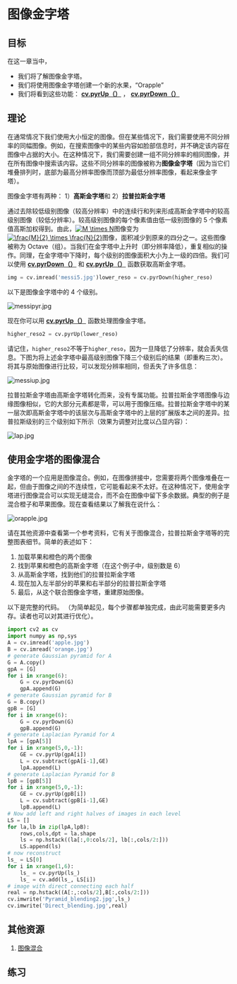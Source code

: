 # 图像金字塔

## 目标

在这一章当中，

*   我们将了解图像金字塔。
*   我们将使用图像金字塔创建一个新的水果，“Orapple”
*   我们将看到这些功能： **[cv.pyrUp（）](../../d4/d86/group__imgproc__filter.html#gada75b59bdaaca411ed6fee10085eb784 "Upsamples an image and then blurs it. ")** ， **[cv.pyrDown（）](../../d4/d86/group__imgproc__filter.html#gaf9bba239dfca11654cb7f50f889fc2ff "Blurs an image and downsamples it. ")**

## 理论

在通常情况下我们使用大小恒定的图像。但在某些情况下，我们需要使用不同分辨率的同幅图像。例如，在搜索图像中的某些内容如脸部信息时，并不确定该内容在图像中占据的大小。在这种情况下，我们需要创建一组不同分辨率的相同图像，并在所有图像中搜索该内容。这些不同分辨率的图像被称为**图像金字塔**（因为当它们堆叠排列时，底部为最高分辨率图像而顶部为最低分辨率图像，看起来像金字塔）。

图像金字塔有两种： 1）**高斯金字塔**和 2）**拉普拉斯金字塔**

通过去除较低级别图像（较高分辨率）中的连续行和列来形成高斯金字塔中的较高级别图像（较低分辨率）。较高级别图像的每个像素值由低一级别图像的 5 个像素值高斯加权得到。由此，<a href="https://www.codecogs.com/eqnedit.php?latex=M&space;\times&space;N" target="_blank"><img src="https://latex.codecogs.com/png.latex?M&space;\times&space;N" title="M \times N" /></a>图像变为<a href="https://www.codecogs.com/eqnedit.php?latex=\frac{M}{2}&space;\times&space;\frac{N}{2}" target="_blank"><img src="https://latex.codecogs.com/png.latex?\frac{M}{2}&space;\times&space;\frac{N}{2}" title="\frac{M}{2} \times \frac{N}{2}" /></a>图像，面积减少到原来的四分之一。这些图像被称为 Octave（组）。当我们在金字塔中上升时（即分辨率降低），重复相似的操作。同理，在金字塔中下降时，每个级别的图像面积大小为上一级的四倍。我们可以使用 **[cv.pyrDown（）](../../d4/d86/group__imgproc__filter.html#gaf9bba239dfca11654cb7f50f889fc2ff "Blurs an image and downsamples it. ")** 和 **[cv.pyrUp（）](../../d4/d86/group__imgproc__filter.html#gada75b59bdaaca411ed6fee10085eb784 "Upsamples an image and then blurs it. ")** 函数获取高斯金字塔。

```python
img = cv.imread('messi5.jpg')lower_reso = cv.pyrDown(higher_reso)
```

以下是图像金字塔中的 4 个级别。

![messipyr.jpg](img/Image_pyramid_messipyr.jpg)

现在你可以用 **[cv.pyrUp（）](../../d4/d86/group__imgproc__filter.html#gada75b59bdaaca411ed6fee10085eb784 "Upsamples an image and then blurs it. ")** 函数处理图像金字塔。

```python
higher_reso2 = cv.pyrUp(lower_reso)
```

请记住，`higher_reso2`不等于`higher_reso`，因为一旦降低了分辨率，就会丢失信息。下图为将上述金字塔中最高级别图像下降三个级别后的结果（即重构三次）。将其与原始图像进行比较，可以发现分辨率相同，但丢失了许多信息：

![messiup.jpg](img/Image_pyramid_messiup.jpg)

拉普拉斯金字塔由高斯金字塔转化而来，没有专属功能。拉普拉斯金字塔图像与边缘图像相似，它的大部分元素都是零，可以用于图像压缩。拉普拉斯金字塔中的某一层次即高斯金字塔中的该层次与高斯金字塔中的上层的扩展版本之间的差异。拉普拉斯级别的三个级别如下所示（效果为调整对比度以凸显内容）：

![lap.jpg](img/Image_pyramid_lap.jpg)

## 使用金字塔的图像混合

金字塔的一个应用是图像混合。例如，在图像拼接中，您需要将两个图像堆叠在一起，但由于图像之间的不连续性，它可能看起来不太好。在这种情况下，使用金字塔进行图像混合可以实现无缝混合，而不会在图像中留下多余数据。典型的例子是混合橙子和苹果图像。现在查看结果以了解我在说什么：

![orapple.jpg](img/Image_pyramid_orapple.jpg)

请在其他资源中查看第一个参考资料，它有关于图像混合，拉普拉斯金字塔等的完整图表细节。简单的表述如下：

1.  加载苹果和橙色的两个图像
2.  找到苹果和橙色的高斯金字塔（在这个例子中，级别数是 6）
3.  从高斯金字塔，找到他们的拉普拉斯金字塔
4.  现在加入左半部分的苹果和右半部分的拉普拉斯金字塔
5.  最后，从这个联合图像金字塔，重建原始图像。

以下是完整的代码。 （为简单起见，每个步骤都单独完成，由此可能需要更多内存。读者也可以对其进行优化）。

```python
import cv2 as cv
import numpy as np,sys
A = cv.imread('apple.jpg')
B = cv.imread('orange.jpg')
# generate Gaussian pyramid for A
G = A.copy()
gpA = [G]
for i in xrange(6):
    G = cv.pyrDown(G)
    gpA.append(G)
# generate Gaussian pyramid for B
G = B.copy()
gpB = [G]
for i in xrange(6):
    G = cv.pyrDown(G)
    gpB.append(G)
# generate Laplacian Pyramid for A
lpA = [gpA[5]]
for i in xrange(5,0,-1):
    GE = cv.pyrUp(gpA[i])
    L = cv.subtract(gpA[i-1],GE)
    lpA.append(L)
# generate Laplacian Pyramid for B
lpB = [gpB[5]]
for i in xrange(5,0,-1):
    GE = cv.pyrUp(gpB[i])
    L = cv.subtract(gpB[i-1],GE)
    lpB.append(L)
# Now add left and right halves of images in each level
LS = []
for la,lb in zip(lpA,lpB):
    rows,cols,dpt = la.shape
    ls = np.hstack((la[:,0:cols/2], lb[:,cols/2:]))
    LS.append(ls)
# now reconstruct
ls_ = LS[0]
for i in xrange(1,6):
    ls_ = cv.pyrUp(ls_)
    ls_ = cv.add(ls_, LS[i])
# image with direct connecting each half
real = np.hstack((A[:,:cols/2],B[:,cols/2:]))
cv.imwrite('Pyramid_blending2.jpg',ls_)
cv.imwrite('Direct_blending.jpg',real)
```

## 其他资源

1.  [图像混合](http://pages.cs.wisc.edu/~csverma/CS766_09/ImageMosaic/imagemosaic.html)

## 练习
